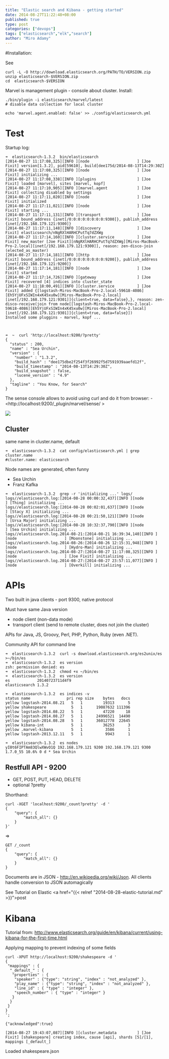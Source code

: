 ```yaml
---
title: "Elastic search and Kibana - getting started"
date: 2014-08-27T11:22:48+08:00
published: true
type: post
categories: ["devops"]
tags: ["elasticsearch","elk","search"]
author: "Miro Adamy"
---
```


#Installation: 

See [](http://www.elasticsearch.org/guide/en/elasticsearch/guide/current/_installing_elasticsearch.html)

```
curl -L -O http://download.elasticsearch.org/PATH/TO/VERSION.zip
unzip elasticsearch-$VERSION.zip
cd  elasticsearch-$VERSION
```

Marvel is management plugin - console about cluster. Install:

```
./bin/plugin -i elasticsearch/marvel/latest
# disable data collection for local cluster

echo 'marvel.agent.enabled: false' >> ./config/elasticsearch.yml
```

# Test

Startup log:

```
➜  elasticsearch-1.3.2  bin/elasticsearch
[2014-08-27 11:17:08,325][INFO ][node                     ] [Joe Fixit] version[1.3.2], pid[59610], build[dee175d/2014-08-13T14:29:30Z]
[2014-08-27 11:17:08,325][INFO ][node                     ] [Joe Fixit] initializing ...
[2014-08-27 11:17:08,338][INFO ][plugins                  ] [Joe Fixit] loaded [marvel], sites [marvel, kopf]
[2014-08-27 11:17:10,905][INFO ][marvel.agent             ] [Joe Fixit] collecting disabled by settings
[2014-08-27 11:17:11,020][INFO ][node                     ] [Joe Fixit] initialized
[2014-08-27 11:17:11,021][INFO ][node                     ] [Joe Fixit] starting ...
[2014-08-27 11:17:11,131][INFO ][transport                ] [Joe Fixit] bound_address {inet[/0:0:0:0:0:0:0:0:9300]}, publish_address {inet[/192.168.179.121:9300]}
[2014-08-27 11:17:11,148][INFO ][discovery                ] [Joe Fixit] elasticsearch/nNgRXlHARHCPutTq7dZXWg
[2014-08-27 11:17:14,160][INFO ][cluster.service          ] [Joe Fixit] new_master [Joe Fixit][nNgRXlHARHCPutTq7dZXWg][Miros-MacBook-Pro-2.local][inet[/192.168.179.121:9300]], reason: zen-disco-join (elected_as_master)
[2014-08-27 11:17:14,181][INFO ][http                     ] [Joe Fixit] bound_address {inet[/0:0:0:0:0:0:0:0:9200]}, publish_address {inet[/192.168.179.121:9200]}
[2014-08-27 11:17:14,181][INFO ][node                     ] [Joe Fixit] started
[2014-08-27 11:17:14,726][INFO ][gateway                  ] [Joe Fixit] recovered [4] indices into cluster_state
[2014-08-27 11:18:00,491][INFO ][cluster.service          ] [Joe Fixit] added {[logstash-Miros-MacBook-Pro-2.local-59618-4086][Eh5YjUFxSIWIn4xK45xu0w][Miros-MacBook-Pro-2.local][inet[/192.168.179.121:9301]]{client=true, data=false},}, reason: zen-disco-receive(join from node[[logstash-Miros-MacBook-Pro-2.local-59618-4086][Eh5YjUFxSIWIn4xK45xu0w][Miros-MacBook-Pro-2.local][inet[/192.168.179.121:9301]]{client=true, data=false}])
Installed some pluggins - marvel, kopf ...

 

➜  ~  curl 'http://localhost:9200/?pretty'
{
  "status" : 200,
  "name" : "Sea Urchin",
  "version" : {
    "number" : "1.3.2",
    "build_hash" : "dee175dbe2f254f3f26992f5d7591939aaefd12f",
    "build_timestamp" : "2014-08-13T14:29:30Z",
    "build_snapshot" : false,
    "lucene_version" : "4.9"
  },
  "tagline" : "You Know, for Search"
}
``` 

The sense console allows to avoid using curl and do it from browser: - <http://localhost:9200/_plugin/marvel/sense/ >

![](/images/es-1.png)

## Cluster
same name in cluster.name, default

```
➜  elasticsearch-1.3.2  cat config/elasticsearch.yml | grep cluster.name
#cluster.name: elasticsearch
```

Node names are generated, often funny

* Sea Urchin
* Franz Kafka

```
➜  elasticsearch-1.3.2  grep -r 'initializing ...' logs/
logs//elasticsearch.log:[2014-08-28 00:00:32,437][INFO ][node                     ] [Thing] initializing ...
logs//elasticsearch.log:[2014-08-28 00:02:01,637][INFO ][node                     ] [Stacy X] initializing ...
logs//elasticsearch.log:[2014-08-28 00:21:50,121][INFO ][node                     ] [Ursa Major] initializing ...
logs//elasticsearch.log:[2014-08-28 10:32:37,790][INFO ][node                     ] [Sea Urchin] initializing ...
logs//elasticsearch.log.2014-08-21:[2014-08-21 16:39:34,140][INFO ][node                     ] [Moonstone] initializing ...
logs//elasticsearch.log.2014-08-26:[2014-08-26 12:15:31,948][INFO ][node                     ] [Hydro-Man] initializing ...
logs//elasticsearch.log.2014-08-27:[2014-08-27 11:17:08,325][INFO ][node                     ] [Joe Fixit] initializing ...
logs//elasticsearch.log.2014-08-27:[2014-08-27 23:57:11,077][INFO ][node                     ] [Overkill] initializing ...
``` 

# APIs
Two built in java clients - port 9300, native protocol

Must have same Java version

* node client (non-data mode)
* transport client (send to remote cluster, does not join the cluster)

APIs for Java, JS, Groovy, Perl, PHP, Python, Ruby (even .NET).

Community API for command line

```
➜  elasticsearch-1.3.2  curl -s download.elasticsearch.org/es2unix/es >~/bin/es
➜  elasticsearch-1.3.2  es version
zsh: permission denied: es
➜  elasticsearch-1.3.2  chmod +x ~/bin/es
➜  elasticsearch-1.3.2  es version
es            20140723711d4f9
elasticsearch 1.3.2
  
➜  elasticsearch-1.3.2  es indices -v
status name                pri rep size    bytes   docs
yellow logstash-2014.08.21   5   1         19313      5
yellow shakespeare           5   1      19087632 111396
yellow logstash-2014.08.22   5   1         47220     18
yellow logstash-2014.08.27   5   1      24996521  14490
yellow logstash-2014.08.28   5   1      36012778  22645
yellow kibana-int            5   1         36253      3
yellow .marvel-kibana        5   1          3586      1
yellow logstash-2013.12.11   5   1          9943      1
  
➜  elasticsearch-1.3.2  es nodes
yI0t6FIPTAm83QlwXWvO1Q 192.168.179.121 9200 192.168.179.121 9300 1.7.0_55 10.6% 0 d * Sea Urchin
```

## Restfull API - 9200

* GET, POST, PUT, HEAD, DELETE
* optional ?pretty

Shorthand:

```
curl -XGET 'localhost:9200/_count?pretty' -d '
{
    "query": {
        "match_all": {}
    }
}'
```

=>

```
GET /_count
{
    "query": {
        "match_all": {}
    }
}
```

Documents are in JSON - <http://en.wikipedia.org/wiki/Json>. 
All clients handle conversion to JSON automagically


See Tutorial on Elastic <a href="{{< relref "2014-08-28-elastic-tutorial.md" >}}">post</a>

# Kibana

Tutorial from: http://www.elasticsearch.org/guide/en/kibana/current/using-kibana-for-the-first-time.html

Applying mapping to prevent indexing of some fields

```
curl -XPUT http://localhost:9200/shakespeare -d '
{
 "mappings" : {
  "_default_" : {
   "properties" : {
    "speaker" : {"type": "string", "index" : "not_analyzed" },
    "play_name" : {"type": "string", "index" : "not_analyzed" },
    "line_id" : { "type" : "integer" },
    "speech_number" : { "type" : "integer" }
   }
  }
 }
}
';
  
{"acknowledged":true}
  
[2014-08-27 19:43:07,087][INFO ][cluster.metadata         ] [Joe Fixit] [shakespeare] creating index, cause [api], shards [5]/[1], mappings [_default_]
```  
 

Loaded shakespeare.json